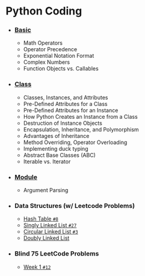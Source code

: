 # Python Coding

* ### [Basic](./_basic.md)
    * Math Operators
    * Operator Precedence
    * Exponential Notation Format
    * Complex Numbers
    * Function Objects vs. Callables
* ### [Class](./_class.md)
    * Classes, Instances, and Attributes
    * Pre-Defined Attributes for a Class
    * Pre-Defined Attributes for an Instance
    * How Python Creates an Instance from a Class
    * Destruction of Instance Objects
    * Encapsulation, Inheritance, and Polymorphism
    * Advantages of Inheritance
    * Method Overriding, Operator Overloading
    * Implementing duck typing
    * Abstract Base Classes (ABC)
    * Iterable vs. Iterator
* ### [Module](./_module.md)
    * Argument Parsing
* ### Data Structures (w/ Leetcode Problems)
    * [Hash Table ```#8```](./_HashTable.md)
    * [Singly Linked List ```#27```](./_SinglyLinkedList.md)
    * [Circular Linked List ```#3```](./_CircularLinkedList.md)
    * [Doubly Linked List](./_DoublyLinkedList.md)
* ### Blind 75 LeetCode Problems
    * [Week 1 ```#12```](./_Blind75-Week1.md)